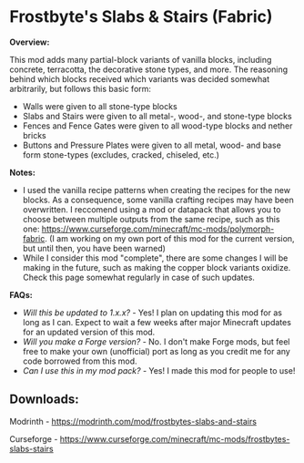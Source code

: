 # Frostbyte's Slabs & Stairs (Fabric)

**Overview:**

This mod adds many partial-block variants of vanilla blocks, including concrete, terracotta, the decorative stone types, and more. The reasoning behind which blocks received which variants was decided somewhat arbitrarily, but follows this basic form:

- Walls were given to all stone-type blocks
- Slabs and Stairs were given to all metal-, wood-, and stone-type blocks
- Fences and Fence Gates were given to all wood-type blocks and nether bricks
- Buttons and Pressure Plates were given to all metal, wood- and base form stone-types (excludes, cracked, chiseled, etc.)

**Notes:**

- I used the vanilla recipe patterns when creating the recipes for the new blocks. As a consequence, some vanilla crafting recipes may have been overwritten. I reccomend using a mod or datapack that allows you to choose between multiple outputs from the same recipe, such as this one: https://www.curseforge.com/minecraft/mc-mods/polymorph-fabric. (I am working on my own port of this mod for the current version, but until then, you have been warned)
- While I consider this mod "complete", there are some changes I will be making in the future, such as making the copper block variants oxidize. Check this page somewhat regularly in case of such updates.

**FAQs:**

- *Will this be updated to 1.x.x?* - Yes! I plan on updating this mod for as long as I can. Expect to wait a few weeks after major Minecraft updates for an updated version of this mod.
- *Will you make a Forge version?* - No. I don't make Forge mods, but feel free to make your own (unofficial) port as long as you credit me for any code borrowed from this mod.
- *Can I use this in my mod pack?* - Yes! I made this mod for people to use!

## Downloads:

Modrinth - https://modrinth.com/mod/frostbytes-slabs-and-stairs

Curseforge - https://www.curseforge.com/minecraft/mc-mods/frostbytes-slabs-stairs
